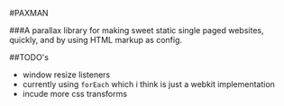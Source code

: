 #PAXMAN

###A parallax library for making sweet static single paged websites, quickly, and by using HTML markup as config.

##TODO's
* window resize listeners
* currently using `forEach` which i think is just a webkit implementation
* incude more css transforms
